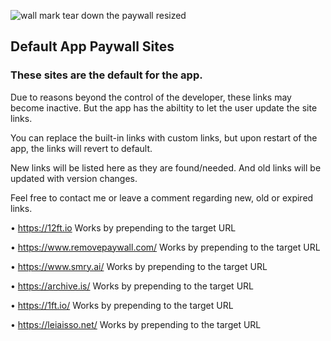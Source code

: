 ![wall mark tear down the paywall resized](https://github.com/KaiKai7/Wall-Mark/assets/87836320/84639559-53d2-4584-8847-2de56dd2dbab)

## Default App Paywall Sites

### These sites are the default for the app.

Due to reasons beyond the control of the developer, these links may become inactive. But the app has the abiltity to let the user update the site links.

You can replace the built-in links with custom links, but upon restart of the app, the links will revert to default.

New links will be listed here as they are found/needed. And old links will be updated with version changes.

Feel free to contact me or leave a comment regarding new, old or expired links.

• https://12ft.io
Works by prepending to the target URL

• https://www.removepaywall.com/
Works by prepending to the target URL

• https://www.smry.ai/
Works by prepending to the target URL

• https://archive.is/
Works by prepending to the target URL

• https://1ft.io/
Works by prepending to the target URL

• https://leiaisso.net/
Works by prepending to the target URL

